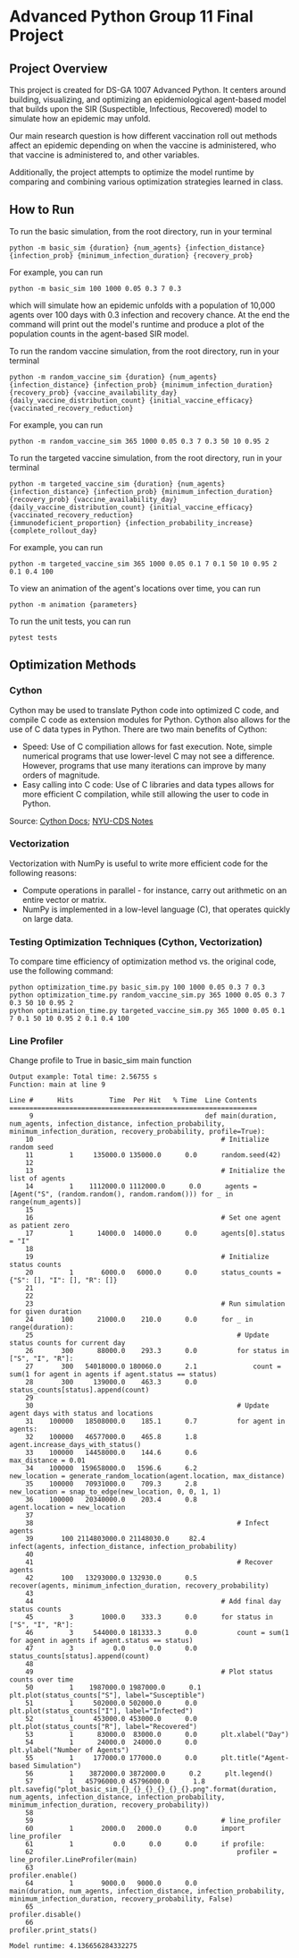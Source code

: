 # Advanced Python Group 11 Final Project

## Project Overview

This project is created for DS-GA 1007 Advanced Python. It centers around building, visualizing, and optimizing an epidemiological agent-based model that builds upon the SIR (Suspectible, Infectious, Recovered) model to simulate how an epidemic may unfold. 

Our main research question is how different vaccination roll out methods affect an epidemic depending on when the vaccine is administered, who that vaccine is administered to, and other variables.

Additionally, the project attempts to optimize the model runtime by comparing and combining various optimization strategies learned in class.

## How to Run

To run the basic simulation, from the root directory, run in your terminal
```
python -m basic_sim {duration} {num_agents} {infection_distance} {infection_prob} {minimum_infection_duration} {recovery_prob}
```

For example,
you can run
```
python -m basic_sim 100 1000 0.05 0.3 7 0.3
```
which will simulate how an epidemic unfolds with a population of 10,000 agents over 100 days with 0.3 infection and recovery chance. At the end the command will print out the model's runtime and produce a plot of the population counts in the agent-based SIR model.

To run the random vaccine simulation, from the root directory, run in your terminal
```
python -m random_vaccine_sim {duration} {num_agents} {infection_distance} {infection_prob} {minimum_infection_duration} {recovery_prob} {vaccine_availability_day} {daily_vaccine_distribution_count} {initial_vaccine_efficacy} {vaccinated_recovery_reduction}
```

For example,
you can run
```
python -m random_vaccine_sim 365 1000 0.05 0.3 7 0.3 50 10 0.95 2
```

To run the targeted vaccine simulation, from the root directory, run in your terminal
```
python -m targeted_vaccine_sim {duration} {num_agents} {infection_distance} {infection_prob} {minimum_infection_duration} {recovery_prob} {vaccine_availability_day} {daily_vaccine_distribution_count} {initial_vaccine_efficacy} {vaccinated_recovery_reduction}
{immunodeficient_proportion} {infection_probability_increase} {complete_rollout_day}
```

For example,
you can run
```
python -m targeted_vaccine_sim 365 1000 0.05 0.1 7 0.1 50 10 0.95 2 0.1 0.4 100
```

To view an animation of the agent's locations over time, you can run
```
python -m animation {parameters}
```

To run the unit tests, you can run
```
pytest tests
```

## Optimization Methods

### Cython
Cython may be used to translate Python code into optimized C code, and compile C code as extension modules for Python. Cython also allows for the use of C data types in Python. There are two main benefits of Cython:
* Speed: Use of C compiliation allows for fast execution. Note, simple numerical programs that use lower-level C may not see a difference. However, programs that use many iterations can improve by many orders of magnitude.
* Easy calling into C code: Use of C libraries and data types allows for more efficient C compilation, while still allowing the user to code in Python.

Source: [Cython Docs](https://cython.readthedocs.io/en/latest/src/quickstart/overview.html); [NYU-CDS Notes](https://nyu-cds.github.io/python-cython/)

### Vectorization
Vectorization with NumPy is useful to write more efficient code for the following reasons:
* Compute operations in parallel - for instance, carry out arithmetic on an entire vector or matrix.
* NumPy is implemented in a low-level language (C), that operates quickly on large data.


### Testing Optimization Techniques (Cython, Vectorization)
To compare time efficiency of optimization method vs. the original code, use the following command:
```
python optimization_time.py basic_sim.py 100 1000 0.05 0.3 7 0.3
python optimization_time.py random_vaccine_sim.py 365 1000 0.05 0.3 7 0.3 50 10 0.95 2
python optimization_time.py targeted_vaccine_sim.py 365 1000 0.05 0.1 7 0.1 50 10 0.95 2 0.1 0.4 100
```

### Line Profiler
Change profile to True in basic_sim main function

```
Output example: Total time: 2.56755 s
Function: main at line 9

Line #      Hits         Time  Per Hit   % Time  Line Contents
==============================================================
     9                                           def main(duration, num_agents, infection_distance, infection_probability, minimum_infection_duration, recovery_probability, profile=True):
    10                                               # Initialize random seed
    11         1     135000.0 135000.0      0.0      random.seed(42)   
    12                                               
    13                                               # Initialize the list of agents
    14         1    1112000.0 1112000.0      0.0      agents = [Agent("S", (random.random(), random.random())) for _ in range(num_agents)]
    15                                           
    16                                               # Set one agent as patient zero
    17         1      14000.0  14000.0      0.0      agents[0].status = "I"
    18                                           
    19                                               # Initialize status counts
    20         1       6000.0   6000.0      0.0      status_counts = {"S": [], "I": [], "R": []}
    21                                           
    22                                           
    23                                               # Run simulation for given duration
    24       100      21000.0    210.0      0.0      for _ in range(duration):
    25                                                   # Update status counts for current day
    26       300      88000.0    293.3      0.0          for status in ["S", "I", "R"]:
    27       300   54018000.0 180060.0      2.1              count = sum(1 for agent in agents if agent.status == status)
    28       300     139000.0    463.3      0.0              status_counts[status].append(count)
    29                                           
    30                                                   # Update agent days with status and locations
    31    100000   18508000.0    185.1      0.7          for agent in agents:
    32    100000   46577000.0    465.8      1.8              agent.increase_days_with_status()
    33    100000   14458000.0    144.6      0.6              max_distance = 0.01
    34    100000  159658000.0   1596.6      6.2              new_location = generate_random_location(agent.location, max_distance)
    35    100000   70931000.0    709.3      2.8              new_location = snap_to_edge(new_location, 0, 0, 1, 1)
    36    100000   20340000.0    203.4      0.8              agent.location = new_location
    37                                           
    38                                                   # Infect agents
    39       100 2114803000.0 21148030.0     82.4          infect(agents, infection_distance, infection_probability)
    40                                           
    41                                                   # Recover agents
    42       100   13293000.0 132930.0      0.5          recover(agents, minimum_infection_duration, recovery_probability)
    43                                           
    44                                               # Add final day status counts
    45         3       1000.0    333.3      0.0      for status in ["S", "I", "R"]:
    46         3     544000.0 181333.3      0.0          count = sum(1 for agent in agents if agent.status == status)
    47         3          0.0      0.0      0.0          status_counts[status].append(count)
    48                                           
    49                                               # Plot status counts over time
    50         1    1987000.0 1987000.0      0.1      plt.plot(status_counts["S"], label="Susceptible")
    51         1     502000.0 502000.0      0.0      plt.plot(status_counts["I"], label="Infected")
    52         1     453000.0 453000.0      0.0      plt.plot(status_counts["R"], label="Recovered")
    53         1      83000.0  83000.0      0.0      plt.xlabel("Day")
    54         1      24000.0  24000.0      0.0      plt.ylabel("Number of Agents")
    55         1     177000.0 177000.0      0.0      plt.title("Agent-based Simulation")
    56         1    3872000.0 3872000.0      0.2      plt.legend()
    57         1   45796000.0 45796000.0      1.8      plt.savefig("plot_basic_sim_{}_{}_{}_{}_{}_{}.png".format(duration, num_agents, infection_distance, infection_probability, minimum_infection_duration, recovery_probability))
    58                                           
    59                                               # line_profiler
    60         1       2000.0   2000.0      0.0      import line_profiler
    61         1          0.0      0.0      0.0      if profile:
    62                                                   profiler = line_profiler.LineProfiler(main)
    63                                                   profiler.enable()
    64         1       9000.0   9000.0      0.0          main(duration, num_agents, infection_distance, infection_probability, minimum_infection_duration, recovery_probability, False)
    65                                                   profiler.disable()
    66                                                   profiler.print_stats()

Model runtime: 4.136656284332275
```

